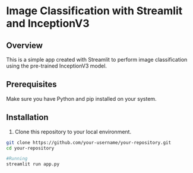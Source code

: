 # Image Classification with Streamlit and InceptionV3

## Overview

This is a simple app created with Streamlit to perform image classification using the pre-trained InceptionV3 model.

## Prerequisites

Make sure you have Python and pip installed on your system.

## Installation

1. Clone this repository to your local environment.

```bash
git clone https://github.com/your-username/your-repository.git
cd your-repository

#Running
streamlit run app.py
